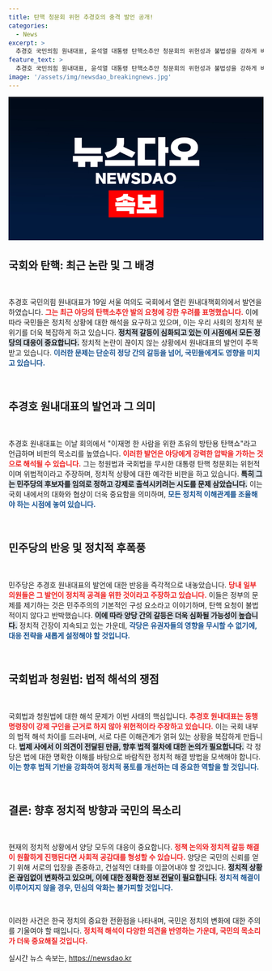 ```yaml
---
title: 탄핵 청문회 위헌 추경호의 충격 발언 공개!
categories:
  - News
excerpt: >
  추경호 국민의힘 원내대표, 윤석열 대통령 탄핵소추안 청문회의 위헌성과 불법성을 강하게 비판! 이재명 방탄용 탄핵쇼라며 여야 간 소통 촉구!
feature_text: >
  추경호 국민의힘 원내대표, 윤석열 대통령 탄핵소추안 청문회의 위헌성과 불법성을 강하게 비판! 이재명 방탄용 탄핵쇼라며 여야 간 소통 촉구!
image: '/assets/img/newsdao_breakingnews.jpg'
---
```


<p><img src="/assets/img/newsdao_breakingnews.jpg" alt="flaretime 속보" /></p>

<h2 data-ke-size="size26">국회와 탄핵: 최근 논란 및 그 배경</h2>

<p data-ke-size="size16">&nbsp;</p>

<p>추경호 국민의힘 원내대표가 19일 서울 여의도 국회에서 열린 원내대책회의에서 발언을 하였습니다. <b><span style="color: #ee2323;">그는 최근 야당의 탄핵소추안 발의 요청에 강한 우려를 표명했습니다.</span></b> 이에 따라 국민들은 정치적 상황에 대한 해석을 요구하고 있으며, 이는 우리 사회의 정치적 분위기를 더욱 복잡하게 하고 있습니다. <b><span style="background-color: #21538527;">정치적 갈등이 심화되고 있는 이 시점에서 모든 정당의 대응이 중요합니다.</span></b> 정치적 논란이 끊이지 않는 상황에서 원내대표의 발언이 주목 받고 있습니다. <b><span style="color: #1a5490;">이러한 문제는 단순히 정당 간의 갈등을 넘어, 국민들에게도 영향을 미치고 있습니다.</span></b></p>

<p data-ke-size="size16">&nbsp;</p>

<h2 data-ke-size="size26">추경호 원내대표의 발언과 그 의미</h2>

<p data-ke-size="size16">&nbsp;</p>

<p>추경호 원내대표는 이날 회의에서 "이재명 한 사람을 위한 초유의 방탄용 탄핵쇼"라고 언급하며 비판의 목소리를 높였습니다. <b><span style="color: #ee2323;">이러한 발언은 야당에게 강력한 압박을 가하는 것으로 해석될 수 있습니다.</span></b> 그는 청원법과 국회법을 무시한 대통령 탄핵 청문회는 위헌적이며 위법적이라고 주장하며, 정치적 상황에 대한 예각한 비판을 하고 있습니다. <b><span style="background-color: #21538527;">특히 그는 민주당의 후보자를 임의로 정하고 강제로 출석시키려는 시도를 문제 삼았습니다.</span></b> 이는 국회 내에서의 대화와 협상이 더욱 중요함을 의미하며, <b><span style="color: #1a5490;">모든 정치적 이해관계를 조율해야 하는 시점에 놓여 있습니다.</span></b></p>

<p data-ke-size="size16">&nbsp;</p>

<h2 data-ke-size="size26">민주당의 반응 및 정치적 후폭풍</h2>

<p data-ke-size="size16">&nbsp;</p>

<p>민주당은 추경호 원내대표의 발언에 대한 반응을 즉각적으로 내놓았습니다. <b><span style="color: #ee2323;">당내 일부 의원들은 그 발언이 정치적 공격을 위한 것이라고 주장하고 있습니다.</span></b> 이들은 정부의 문제를 제기하는 것은 민주주의의 기본적인 구성 요소라고 이야기하며, 탄핵 요청이 불법적이지 않다고 반박했습니다. <b><span style="background-color: #21538527;">이에 따라 양당 간의 갈등은 더욱 심화될 가능성이 높습니다.</span></b> 정치적 긴장이 지속되고 있는 가운데, <b><span style="color: #1a5490;">각당은 유권자들의 영향을 무시할 수 없기에, 대응 전략을 새롭게 설정해야 할 것입니다.</span></b></p>

<p data-ke-size="size16">&nbsp;</p>

<h2 data-ke-size="size26">국회법과 청원법: 법적 해석의 쟁점</h2>

<p data-ke-size="size16">&nbsp;</p>

<p>국회법과 청원법에 대한 해석 문제가 이번 사태의 핵심입니다. <b><span style="color: #ee2323;">추경호 원내대표는 동행명령장이 강제 구인을 근거로 하지 않아 위헌적이라 주장하고 있습니다.</span></b> 이는 국회 내부의 법적 해석 차이를 드러내며, 서로 다른 이해관계가 얽혀 있는 상황을 복잡하게 만듭니다. <b><span style="background-color: #21538527;">법제 사에서 이 의견이 전달된 만큼, 향후 법적 절차에 대한 논의가 필요합니다.</span></b> 각 정당은 법에 대한 명확한 이해를 바탕으로 바람직한 정치적 해결 방법을 모색해야 합니다. <b><span style="color: #1a5490;">이는 향후 법적 기반을 강화하여 정치적 풍토를 개선하는 데 중요한 역할을 할 것입니다.</span></b></p>

<p data-ke-size="size16">&nbsp;</p>

<h2 data-ke-size="size26">결론: 향후 정치적 방향과 국민의 목소리</h2>

<p data-ke-size="size16">&nbsp;</p>

<p>현재의 정치적 상황에서 양당 모두의 대응이 중요합니다. <b><span style="color: #ee2323;">정책 논의와 정치적 갈등 해결이 원활하게 진행된다면 사회적 공감대를 형성할 수 있습니다.</span></b> 양당은 국민의 신뢰를 얻기 위해 서로의 입장을 존중하고, 건설적인 대화를 이끌어내야 할 것입니다. <b><span style="background-color: #21538527;">정치적 상황은 끊임없이 변화하고 있으며, 이에 대한 정확한 정보 전달이 필요합니다.</span></b> <b><span style="color: #1a5490;">정치적 해결이 이루어지지 않을 경우, 민심의 악화는 불가피할 것입니다.</span></b></p>

<p data-ke-size="size16">&nbsp;</p>

<p>이러한 사건은 한국 정치의 중요한 전환점을 나타내며, 국민은 정치의 변화에 대한 주의를 기울여야 할 때입니다. <b><span style="color: #ee2323;">정치적 해석이 다양한 의견을 반영하는 가운데, 국민의 목소리가 더욱 중요해질 것입니다.</span></b></p>
실시간 뉴스 속보는, <a href="https://newsdao.kr" rel="dofollow">https://newsdao.kr</a>



